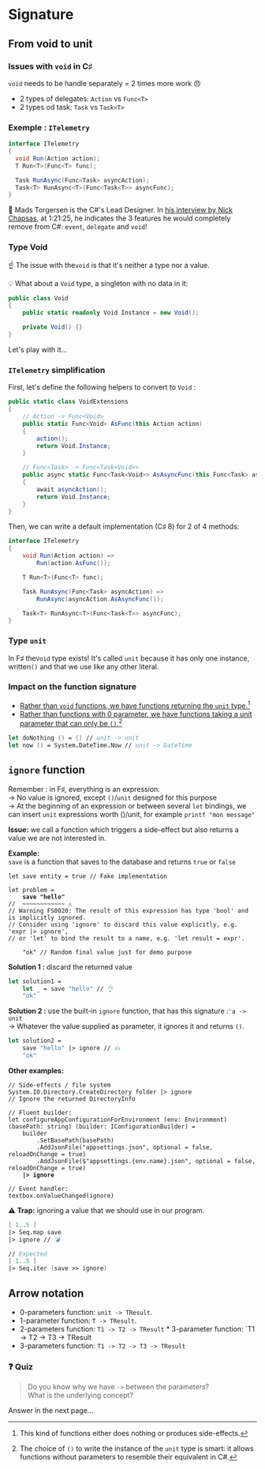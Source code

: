 # Signature

## From void to unit

### Issues with `void` in C♯

`void` needs to be handle separately = 2 times more work 😠

* 2 types of delegates: `Action` vs `Func<T>`
* 2 types od task: `Task` vs `Task<T>`

### Exemple : `ITelemetry`

```csharp
interface ITelemetry
{
  void Run(Action action);
  T Run<T>(Func<T> func);

  Task RunAsync(Func<Task> asyncAction);
  Task<T> RunAsync<T>(Func<Task<T>> asyncFunc);
}
```

🔗 Mads Torgersen is the C#'s Lead Designer. In [his interview by Nick Chapsas](https://youtu.be/T9UqIkuGnuo?si=9qFyQ0J1EsUjCkNP\&t=5071), at 1:21:25, he indicates the 3 features he would completely remove from C#: `event`, `delegate` and `void`!

### Type Void

☝ The issue with the`void` is that it's neither a type nor a value.

💡 What about a `Void` type, a singleton with no data in it:

```csharp
public class Void
{
    public static readonly Void Instance = new Void();

    private Void() {}
}
```

Let's play with it...

### `ITelemetry` simplification

First, let's define the following helpers to convert to `Void` :

```csharp
public static class VoidExtensions
{
    // Action -> Func<Void>
    public static Func<Void> AsFunc(this Action action)
    {
        action();
        return Void.Instance;
    }

    // Func<Task> -> Func<Task<Void>>
    public async static Func<Task<Void>> AsAsyncFunc(this Func<Task> asyncAction)
    {
        await asyncAction();
        return Void.Instance;
    }
}
```

Then, we can write a default implementation (C♯ 8) for 2 of 4 methods:

```csharp
interface ITelemetry
{
    void Run(Action action) =>
        Run(action.AsFunc());

    T Run<T>(Func<T> func);

    Task RunAsync(Func<Task> asyncAction) =>
        RunAsync(asyncAction.AsAsyncFunc());

    Task<T> RunAsync<T>(Func<Task<T>> asyncFunc);
}
```

### Type `unit`

In F♯ the`Void` type exists! It's called `unit` because it has only one instance, written`()` and that we use like any other literal.

### Impact on the function signature

* [Rather than `void` functions, we have functions returning the `unit` type.](#user-content-fn-1)[^1]
* [Rather than functions with 0 parameter, we have functions taking a unit parameter that can only be `()`.](#user-content-fn-2)[^2]

```fsharp
let doNothing () = () // unit -> unit
let now () = System.DateTime.Now // unit -> DateTime
```

## `ignore` function

Remember : in F♯, everything is an expression.\
→ No value is ignored, except `()`/`unit` designed for this purpose\
→ At the beginning of an expression or between several `let` bindings, we can insert `unit` expressions worth ()/unit, for example `printf "mon message"`

**Issue:** we call a function which triggers a side-effect but also returns a value we are not interested in.

**Example:**\
`save` is a function that saves to the database and returns `true` or `false`

<pre class="language-fsharp"><code class="lang-fsharp">let save entity = true // Fake implementation

let problem =
<strong>    save "hello"
</strong>//  ~~~~~~~~~~~~ ⚠️
// Warning FS0020: The result of this expression has type 'bool' and is implicitly ignored.
// Consider using 'ignore' to discard this value explicitly, e.g. 'expr |> ignore',
// or 'let' to bind the result to a name, e.g. 'let result = expr'.

    "ok" // Random final value just for demo purpose
</code></pre>

**Solution 1 :** discard the returned value

```fsharp
let solution1 =
    let _ = save "hello" // 👌
    "ok"
```

**Solution 2 :** use the built-in `ignore` function, that has this signature :`'a -> unit`\
→ Whatever the value supplied as parameter, it ignores it and returns `()`.

```fsharp
let solution2 =
    save "hello" |> ignore // 👍
    "ok"
```

**Other examples:**

<pre class="language-fsharp"><code class="lang-fsharp">// Side-effects / file system
System.IO.Directory.CreateDirectory folder |> ignore
// Ignore the returned DirectoryInfo

// Fluent builder:
let configureAppConfigurationForEnvironment (env: Environment) (basePath: string) (builder: IConfigurationBuilder) =
    builder
        .SetBasePath(basePath)
        .AddJsonFile("appsettings.json", optional = false, reloadOnChange = true)
        .AddJsonFile($"appsettings.{env.name}.json", optional = false, reloadOnChange = true)
<strong>    |> ignore
</strong>
// Event handler:
textbox.onValueChanged(ignore)
</code></pre>

:warning: **Trap:** ignoring a value that we should use in our program.

```fsharp
[ 1..5 ]
|> Seq.map save
|> ignore // 💣

// Expected
[ 1..5 ]
|> Seq.iter (save >> ignore)
```

## Arrow notation

* 0-parameters function: `unit -> TResult`.
* 1-parameter  function: `T -> TResult`.
* 2-parameters function: `T1 -> T2 -> TResult` \* 3-parameter function: \`T1 -> T2 -> T3 -> TResult
* 3-parameters function: `T1 -> T2 -> T3 -> TResult`

### ❓ **Quiz**

> Do you know why we have `->` between the parameters? \
> What is the underlying concept?

Answer in the next page...

[^1]: This kind of functions either does nothing or produces side-effects.

[^2]: The choice of `()` to write the instance of the `unit` type is smart: it allows functions without parameters to resemble their equivalent in C#.
